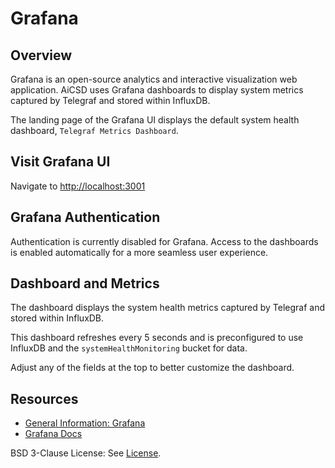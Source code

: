 # Grafana

## Overview
Grafana is an open-source analytics and interactive visualization web application. AiCSD uses Grafana dashboards to display system metrics captured by Telegraf and stored within InfluxDB. 

The landing page of the Grafana UI displays the default system health dashboard, `Telegraf Metrics Dashboard`.

## Visit Grafana UI
Navigate to [http://localhost:3001](http://localhost:3001)

## Grafana Authentication
Authentication is currently disabled for Grafana. Access to the dashboards is enabled automatically for a more seamless user experience.

## Dashboard and Metrics
The dashboard displays the system health metrics captured by Telegraf and stored within InfluxDB.

This dashboard refreshes every 5 seconds and is preconfigured to use InfluxDB and the `systemHealthMonitoring` bucket for data. 

Adjust any of the fields at the top to better customize the dashboard.

## Resources

- [General Information: Grafana](https://grafana.com/oss/grafana/)
- [Grafana Docs](https://grafana.com/docs/)

BSD 3-Clause License: See [License](../LICENSE.md).
